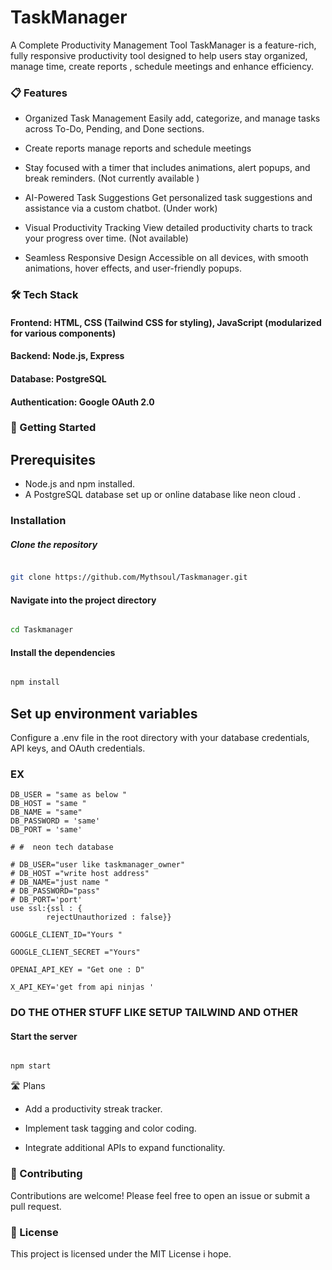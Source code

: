 # TaskManager
A Complete Productivity Management Tool
TaskManager is a feature-rich, fully responsive productivity tool designed to help users stay organized, manage time, create reports , schedule meetings  and enhance efficiency.

### 📋 Features

- Organized Task Management
Easily add, categorize, and manage tasks across To-Do, Pending, and Done sections.

- Create reports manage reports and schedule meetings 

- Stay focused with a timer that includes animations, alert popups, and break reminders. (Not currently available )

- AI-Powered Task Suggestions
Get personalized task suggestions  and assistance via a custom chatbot. (Under work)

- Visual Productivity Tracking
View detailed productivity charts to track your progress over time. (Not available)

- Seamless Responsive Design
Accessible on all devices, with smooth animations, hover effects, and user-friendly popups.

### 🛠️ Tech Stack

#### Frontend: HTML, CSS (Tailwind CSS for styling), JavaScript (modularized for various components)
#### Backend: Node.js, Express
#### Database: PostgreSQL
#### Authentication: Google OAuth 2.0
### 🚀 Getting Started
## Prerequisites

 - Node.js and npm installed.
 - A PostgreSQL database set up or online database like neon cloud .

 ### Installation
 ##### Clone the repository

``` bash

git clone https://github.com/Mythsoul/Taskmanager.git
```

#### Navigate into the project directory

```bash

cd Taskmanager
```

#### Install the dependencies

````bash

npm install

````

## Set up environment variables
Configure a .env file in the root directory with your database credentials, API keys, and OAuth credentials.

### EX 

``` 
DB_USER = "same as below "
DB_HOST = "same "
DB_NAME = "same"
DB_PASSWORD = 'same'
DB_PORT = 'same'

# #  neon tech database 

# DB_USER="user like taskmanager_owner"
# DB_HOST ="write host address"
# DB_NAME="just name "
# DB_PASSWORD="pass"
# DB_PORT='port'
use ssl:{ssl : {
        rejectUnauthorized : false}}

GOOGLE_CLIENT_ID="Yours "

GOOGLE_CLIENT_SECRET ="Yours" 

OPENAI_API_KEY = "Get one : D"

X_API_KEY='get from api ninjas '

``` 
 ### DO THE OTHER STUFF LIKE SETUP TAILWIND AND OTHER 

#### Start the server

```bash

npm start

```


🛣️ Plans 

 - Add a productivity streak tracker.

 - Implement task tagging and color coding.

 - Integrate additional APIs to expand 
 functionality.

### 🤝 Contributing
Contributions are welcome! Please feel free to open an issue or submit a pull request.

### 📄 License
This project is licensed under the MIT License i hope. 